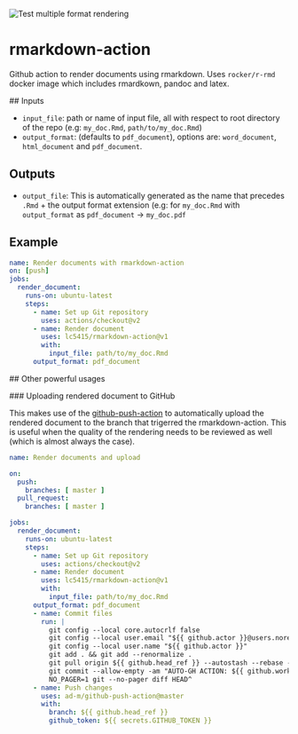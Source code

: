 ![Test multiple format rendering](https://github.com/lc5415/rmarkdown-action/workflows/Test%20multiple%20format%20rendering/badge.svg)

# rmarkdown-action

Github action to render documents using rmarkdown. Uses `rocker/r-rmd` docker image which includes rmardkown, pandoc and latex.

## Inputs

* `input_file`: path or name of input file, all with respect to root directory of the repo (e.g: `my_doc.Rmd`, `path/to/my_doc.Rmd`)
* `output_format`: (defaults to `pdf_document`), options are: `word_document`, `html_document` and `pdf_document`.

## Outputs 

* `output_file`: This is automatically generated as the name that precedes `.Rmd` + the output format extension (e.g: for `my_doc.Rmd` with `output_format` as `pdf_document` -> `my_doc.pdf`

## Example

```yaml
name: Render documents with rmarkdown-action
on: [push]
jobs:
  render_document:
    runs-on: ubuntu-latest
    steps:
      - name: Set up Git repository
        uses: actions/checkout@v2
      - name: Render document
        uses: lc5415/rmarkdown-action@v1
        with:
          input_file: path/to/my_doc.Rmd
	  output_format: pdf_document
```

## Other powerful usages

### Uploading rendered document to GitHub

This makes use of the [github-push-action](https://github.com/ad-m/github-push-action) to automatically upload the rendered document to the branch that trigerred the rmarkdown-action. This is useful when the quality of the rendering needs to be reviewed as well (which is almost always the case).

```yaml
name: Render documents and upload

on:
  push:
    branches: [ master ]
  pull_request:
    branches: [ master ]

jobs:
  render_document:
    runs-on: ubuntu-latest
    steps:
      - name: Set up Git repository
        uses: actions/checkout@v2
      - name: Render document
        uses: lc5415/rmarkdown-action@v1
        with:
          input_file: path/to/my_doc.Rmd
	  output_format: pdf_document
      - name: Commit files
        run: |
          git config --local core.autocrlf false
          git config --local user.email "${{ github.actor }}@users.noreply.github.com"
          git config --local user.name "${{ github.actor }}"
          git add . && git add --renormalize .
          git pull origin ${{ github.head_ref }} --autostash --rebase -X ours
          git commit --allow-empty -am "AUTO-GH ACTION: ${{ github.workflow }}"
          NO_PAGER=1 git --no-pager diff HEAD^
      - name: Push changes
        uses: ad-m/github-push-action@master
        with:
          branch: ${{ github.head_ref }}
          github_token: ${{ secrets.GITHUB_TOKEN }}
```
